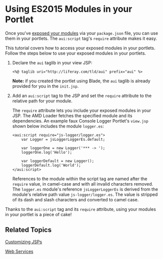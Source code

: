 # Using ES2015 Modules in your Portlet [](id=using-esplus-modules-in-your-portlet)

Once you've 
[exposed your modules](/develop/tutorials/-/knowledge_base/7-1/preparing-your-javascript-files-for-esplus) 
via your `package.json` file, you can use them in your portlets. The 
`aui:script` tag's `require` attribute makes it easy.

This tutorial covers how to access your exposed modules in your portlets. Follow 
the steps below to use your exposed modules in your portlets.

1.  Declare the `aui` taglib in your view JSP:

        <%@ taglib uri="http://liferay.com/tld/aui" prefix="aui" %>

    **Note:** if you created the portlet using Blade, the `aui` taglib is
    already provided for you in the `init.jsp`.

2.  Add an `aui:script` tag to the JSP and set the `require` attribute to the
    relative path for your module.

    The `require` attribute lets you include your exposed modules in your JSP. 
    The AMD Loader fetches the specified module and its dependencies. An example 
    faux Console Logger Portlet's `view.jsp` shown below includes the module 
    `logger.es`:

        <aui:script require="js-logger/logger.es">
            var Logger = jsLoggerLoggerEs.default;

            var loggerOne = new Logger('*** -> ');
            loggerOne.log('Hello');

            var loggerDefault = new Logger();
            loggerDefault.log('World');
        </aui:script>

    References to the module within the script tag are named after the `require`
    value, in camel-case and with all invalid characters removed. The
    `logger.es` module's reference `jsLoggerLoggerEs` is derived from
    the module's relative path value `js-logger/logger.es`. The value
    is stripped of its dash and slash characters and converted to camel case.

Thanks to the `aui:script` tag and its `require` attribute, using your modules
in your portlet is a piece of cake!

## Related Topics [](id=related-topics)

[Customizing JSPs](/develop/tutorials/-/knowledge_base/7-1/customizing-jsps)

[Web Services](/develop/tutorials/-/knowledge_base/7-1/web-services)
